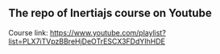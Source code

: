 ## The repo of Inertiajs course on Youtube

Course link:
https://www.youtube.com/playlist?list=PLX7iTVpzBBreHjDeOTrESCX3FDdYIhHDE